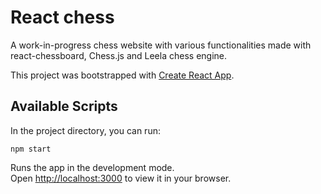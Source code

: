 # React chess

A work-in-progress chess website with various functionalities made with react-chessboard, Chess.js and Leela chess engine.

This project was bootstrapped with [Create React App](https://github.com/facebook/create-react-app).

## Available Scripts

In the project directory, you can run:

```npm start```

Runs the app in the development mode.\
Open [http://localhost:3000](http://localhost:3000) to view it in your browser.


